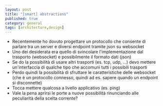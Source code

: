 ```yaml
---
layout: post
title: "[smart] abstractions"
published: true
category: general
tags: [architecture,design]
---
```


- Recentemente ho dovuto progettare un protocollo che consente di parlare tra un server e diversi endpoint tramite json su websocket
- Uno dei desiderata era quello di svincolare l'implementazione dal trasporto (websocket) e possibilmente il formato dati (json)
- Se do la possibilità di usare altri trasporti (es. tcp, udp, ...) devo mettere un'interfaccia di qualche tipo che accomuni tutti i possibili trasporti
- Perdo quindi la possibilità di sfruttare le caratteristiche delle websocket (che è un protocollo connesso, quindi ad es. sapere quando un endpoint si disconnette)
- Tocca mettere qualcosa a livello applicativo (es. ping)
- Vale la pena aprirsi le porte a nuove possibilità rinunciando alle peculiarità della scelta corrente?
